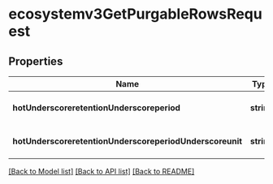 # ecosystemv3GetPurgableRowsRequest

## Properties
Name | Type | Description | Notes
------------ | ------------- | ------------- | -------------
**hotUnderscoreretentionUnderscoreperiod** | **string** |  | [optional] [default to null]
**hotUnderscoreretentionUnderscoreperiodUnderscoreunit** | **string** |  | [optional] [default to null]

[[Back to Model list]](../README.md#documentation-for-models) [[Back to API list]](../README.md#documentation-for-api-endpoints) [[Back to README]](../README.md)


